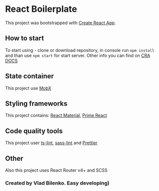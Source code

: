 
# React Boilerplate

This project was bootstrapped with [Create React App](https://github.com/facebookincubator/create-react-app).

## How to start 

To start using - clone or download repository, in console run `npm install` and than use `npm start` for start server. Other info you can find on [CRA DOCS](https://facebook.github.io/create-react-app/)

## State container 

This project use [MobX](https://mobx.js.org/getting-started.html)

## Styling frameworks 

This project contains: [React Material](https://material-ui.com/), [Prime React](https://www.primefaces.org/primereact/#/)

## Code quality tools 

This project user [ts-lint](https://palantir.github.io/tslint/), [sass-lint](https://www.npmjs.com/package/sass-lint) and [Prettier](https://prettier.io/)

## Other 

Also this project uses React Router v4+ and SCSS

### Created by Vlad Bilenko. Easy developing)
